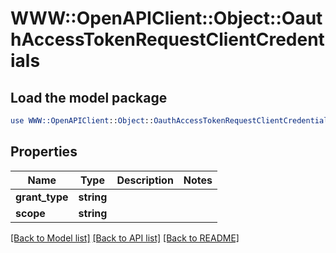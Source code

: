 # WWW::OpenAPIClient::Object::OauthAccessTokenRequestClientCredentials

## Load the model package
```perl
use WWW::OpenAPIClient::Object::OauthAccessTokenRequestClientCredentials;
```

## Properties
Name | Type | Description | Notes
------------ | ------------- | ------------- | -------------
**grant_type** | **string** |  | 
**scope** | **string** |  | 

[[Back to Model list]](../README.md#documentation-for-models) [[Back to API list]](../README.md#documentation-for-api-endpoints) [[Back to README]](../README.md)


